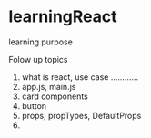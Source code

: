 # learningReact
learning purpose

Folow up topics
1) what is react, use case ............
2) app.js, main.js
3) card components
4) button
5) props, propTypes, DefaultProps
6) 
